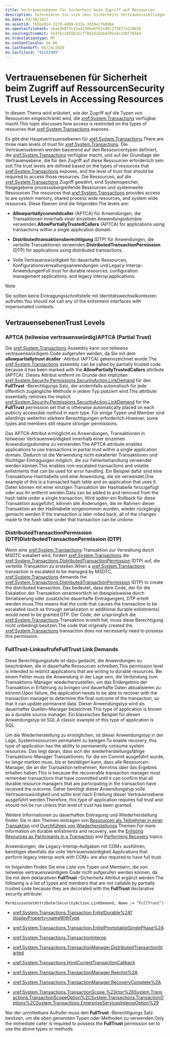 ```yaml
---
title: Vertrauensebenen für Sicherheit beim Zugriff auf Ressourcen
description: Informieren Sie sich über Sicherheits Vertrauensstellungen beim Zugriff auf Ressourcen in .net. Es gibt drei Haupt Vertrauens Ebenen für System. Transactions.
ms.date: 03/30/2017
ms.assetid: fb5be924-317d-4d69-b33a-3d18ecfb9d6e
ms.openlocfilehash: cbae3e87fc11a4230ba8f62cdbc273677e220bfb
ms.sourcegitcommit: 5b475c1855b32cf78d2d1bbb4295e4c236f39464
ms.translationtype: MT
ms.contentlocale: de-DE
ms.lasthandoff: 09/24/2020
ms.locfileid: "91152909"
---
```

# <a name="security-trust-levels-in-accessing-resources"></a><span data-ttu-id="62289-104">Vertrauensebenen für Sicherheit beim Zugriff auf Ressourcen</span><span class="sxs-lookup"><span data-stu-id="62289-104">Security Trust Levels in Accessing Resources</span></span>

<span data-ttu-id="62289-105">In diesem Thema wird erläutert, wie der Zugriff auf die Typen von Ressourcen eingeschränkt wird, die <xref:System.Transactions> verfügbar macht.</span><span class="sxs-lookup"><span data-stu-id="62289-105">This topic discusses how access is restricted on the types of resources that <xref:System.Transactions> exposes.</span></span>  
  
 <span data-ttu-id="62289-106">Es gibt drei Hauptvertrauensebenen für <xref:System.Transactions>.</span><span class="sxs-lookup"><span data-stu-id="62289-106">There are three main levels of trust for <xref:System.Transactions>.</span></span> <span data-ttu-id="62289-107">Die Vertrauensebenen werden basierend auf den Ressourcentypen definiert, die <xref:System.Transactions> verfügbar macht, und auf der Grundlage der Vertrauensebene, die für den Zugriff auf diese Ressourcen erforderlich sein soll.</span><span class="sxs-lookup"><span data-stu-id="62289-107">The trust levels are defined based on the types of resources that <xref:System.Transactions> exposes, and the level of trust that should be required to access those resources.</span></span> <span data-ttu-id="62289-108">Die Ressourcen, auf die <xref:System.Transactions> Zugriff gewährt, sind Systemspeicher, freigegebene prozessübergreifende Ressourcen und systemweite Ressourcen.</span><span class="sxs-lookup"><span data-stu-id="62289-108">The resources that <xref:System.Transactions> provides access to are system memory, shared process wide resources, and system wide resources.</span></span> <span data-ttu-id="62289-109">Diese Ebenen sind die folgenden:</span><span class="sxs-lookup"><span data-stu-id="62289-109">The levels are:</span></span>  
  
- <span data-ttu-id="62289-110">**Allowpartiallycommitdcaller** (APTCA) für Anwendungen, die Transaktionen innerhalb einer einzelnen Anwendungsdomäne verwenden.</span><span class="sxs-lookup"><span data-stu-id="62289-110">**AllowPartiallyTrustedCallers** (APTCA) for applications using transactions within a single application domain.</span></span>  
  
- <span data-ttu-id="62289-111">**Distributedtransaktionsberechtigung** (DTP) für Anwendungen, die verteilte Transaktionen verwenden.</span><span class="sxs-lookup"><span data-stu-id="62289-111">**DistributedTransactionPermission** (DTP) for applications using distributed transactions.</span></span>  
  
- <span data-ttu-id="62289-112">Volle Vertrauenswürdigkeit für dauerhafte Ressourcen, Konfigurationsverwaltungsanwendungen und Legacy-Interop-Anwendungen</span><span class="sxs-lookup"><span data-stu-id="62289-112">Full trust for durable resources, configuration management applications, and legacy interop applications.</span></span>  
  
> [!NOTE]
> <span data-ttu-id="62289-113">Sie sollten keine Eintragungsschnittstelle mit Identitätswechselkontexten aufrufen.</span><span class="sxs-lookup"><span data-stu-id="62289-113">You should not call any of the enlistment interfaces with impersonated contexts.</span></span>  
  
## <a name="trust-levels"></a><span data-ttu-id="62289-114">Vertrauensebenen</span><span class="sxs-lookup"><span data-stu-id="62289-114">Trust Levels</span></span>  
  
### <a name="aptca-partial-trust"></a><span data-ttu-id="62289-115">APTCA (teilweise vertrauenswürdig)</span><span class="sxs-lookup"><span data-stu-id="62289-115">APTCA (Partial Trust)</span></span>  

 <span data-ttu-id="62289-116">Die <xref:System.Transactions> Assembly kann von teilweise vertrauenswürdigem Code aufgerufen werden, da Sie mit dem **allowpartiallytrust dcaller** -Attribut (APTCA) gekennzeichnet wurde.</span><span class="sxs-lookup"><span data-stu-id="62289-116">The <xref:System.Transactions> assembly can be called by partially trusted code because it has been marked with the **AllowPartiallyTrustedCallers** attribute (APTCA).</span></span> <span data-ttu-id="62289-117">Dieses Attribut entfernt im Grunde den impliziten <xref:System.Security.Permissions.SecurityAction.LinkDemand> für den **FullTrust** -Berechtigungs Satz, der andernfalls automatisch für jede öffentlich zugängliche Methode in jedem Typ platziert wird.</span><span class="sxs-lookup"><span data-stu-id="62289-117">This attribute essentially removes the implicit <xref:System.Security.Permissions.SecurityAction.LinkDemand> for the **FullTrust** permission set that is otherwise automatically placed on each publicly accessible method in each type.</span></span> <span data-ttu-id="62289-118">Für einige Typen und Member sind allerdings weiterhin stärkere Berechtigungen erforderlich.</span><span class="sxs-lookup"><span data-stu-id="62289-118">However, some types and members still require stronger permissions.</span></span>  
  
 <span data-ttu-id="62289-119">Das APTCA-Attribut ermöglicht es Anwendungen, Transaktionen in teilweiser Vertrauenswürdigkeit innerhalb einer einzelnen Anwendungsdomäne zu verwenden.</span><span class="sxs-lookup"><span data-stu-id="62289-119">The APTCA attribute enables applications to use transactions in partial trust within a single application domain.</span></span> <span data-ttu-id="62289-120">Dadurch ist die Verwendung nicht eskalierter Transaktionen und flüchtiger Eintragungen möglich, die zur Fehlerbehandlung verwendet werden können.</span><span class="sxs-lookup"><span data-stu-id="62289-120">This enables non-escalated transactions and volatile enlistments that can be used for error handling.</span></span> <span data-ttu-id="62289-121">Ein Beispiel dafür sind eine Transaktions-Hashtabelle und eine Anwendung, die sie verwendet.</span><span class="sxs-lookup"><span data-stu-id="62289-121">One example of this is a transacted hash table and an application that uses it.</span></span> <span data-ttu-id="62289-122">Daten können mit einer einzigen Transaktion der Hashtabelle hinzugefügt oder aus ihr entfernt werden.</span><span class="sxs-lookup"><span data-stu-id="62289-122">Data can be added to and removed from the hash table under a single transaction.</span></span> <span data-ttu-id="62289-123">Wird später ein Rollback für diese Transaktion ausgeführt, können alle Änderungen, die im Rahmen dieser Transaktion an der Hashtabelle vorgenommen wurden, wieder rückgängig gemacht werden.</span><span class="sxs-lookup"><span data-stu-id="62289-123">If the transaction is later rolled back, all of the changes made to the hash table under that transaction can be undone.</span></span>  
  
### <a name="distributedtransactionpermission-dtp"></a><span data-ttu-id="62289-124">DistributedTransactionPermission (DTP)</span><span class="sxs-lookup"><span data-stu-id="62289-124">DistributedTransactionPermission (DTP)</span></span>  

 <span data-ttu-id="62289-125">Wenn eine <xref:System.Transactions>-Transaktion zur Verwaltung durch MSDTC eskaliert wird, fordert <xref:System.Transactions> die <xref:System.Transactions.DistributedTransactionPermission> (DTP) auf, die verteilte Transaktion zu erstellen.</span><span class="sxs-lookup"><span data-stu-id="62289-125">When a <xref:System.Transactions> transaction is escalated to be managed by MSDTC, <xref:System.Transactions> demands the <xref:System.Transactions.DistributedTransactionPermission> (DTP) to create the distributed transaction.</span></span> <span data-ttu-id="62289-126">Das bedeutet, dass dem Code, der für die Eskalation der Transaktion verantwortlich ist (beispielsweise durch Serialisierung oder zusätzliche dauerhafte Eintragungen), DTP erteilt werden muss.</span><span class="sxs-lookup"><span data-stu-id="62289-126">This means that the code that causes the transaction to be escalated (such as through serialization or additional durable enlistments) would need to be granted DTP.</span></span> <span data-ttu-id="62289-127">Der Code, der ursprünglich die <xref:System.Transactions>-Transaktion erstellt hat, muss diese Berechtigung nicht unbedingt besitzen.</span><span class="sxs-lookup"><span data-stu-id="62289-127">The code that originally created the <xref:System.Transactions> transaction does not necessarily need to possess this permission.</span></span>  
  
### <a name="fulltrust-link-demands"></a><span data-ttu-id="62289-128">FullTrust-Linkaufrufe</span><span class="sxs-lookup"><span data-stu-id="62289-128">FullTrust Link Demands</span></span>  

 <span data-ttu-id="62289-129">Diese Berechtigungsstufe ist dazu gedacht, die Anwendungen zu beschränken, die in dauerhafte Ressourcen schreiben.</span><span class="sxs-lookup"><span data-stu-id="62289-129">This permission level is intended to restrict applications that are writing to durable resources.</span></span> <span data-ttu-id="62289-130">Bei einem Fehler muss die Anwendung in der Lage sein, die Verbindung zum Transaktions-Manager wiederherzustellen, um das Endergebnis der Transaktion in Erfahrung zu bringen und dauerhafte Daten aktualisieren zu können.</span><span class="sxs-lookup"><span data-stu-id="62289-130">Upon failure, the application needs to be able to recover with the transaction manager to determine the final outcome of the transaction, so that it can update permanent data.</span></span> <span data-ttu-id="62289-131">Dieser Anwendungstyp wird als dauerhafter Quellen-Manager bezeichnet.</span><span class="sxs-lookup"><span data-stu-id="62289-131">This type of application is known as a durable source manager.</span></span> <span data-ttu-id="62289-132">Ein klassisches Beispiel für diesen Anwendungstyp ist SQL.</span><span class="sxs-lookup"><span data-stu-id="62289-132">A classic example of this type of application is SQL.</span></span>  
  
 <span data-ttu-id="62289-133">Um die Wiederherstellung zu ermöglichen, ist dieser Anwendungstyp in der Lage, Systemressourcen permanent zu belegen.</span><span class="sxs-lookup"><span data-stu-id="62289-133">To enable recovery, this type of application has the ability to permanently consume system resources.</span></span> <span data-ttu-id="62289-134">Das liegt daran, dass sich der wiederherstellungsfähige Transaktions-Manager Transaktionen, für die ein Commit ausgeführt wurde, so lange merken muss, bis er bestätigen kann, dass alle Ressourcen-Manager, die an der Transaktion teilnehmen, Kenntnis über das Ergebnis erhalten haben.</span><span class="sxs-lookup"><span data-stu-id="62289-134">This is because the recoverable transaction manager must remember transactions that have committed until it can confirm that all durable resource managers that are participating in the transaction have received the outcome.</span></span> <span data-ttu-id="62289-135">Daher benötigt dieser Anwendungstyp volle Vertrauenswürdigkeit und sollte erst nach Erteilung dieser Vertrauensebene ausgeführt werden.</span><span class="sxs-lookup"><span data-stu-id="62289-135">Therefore, this type of application requires full trust and should not be run unless that level of trust has been granted.</span></span>  
  
 <span data-ttu-id="62289-136">Weitere Informationen zu dauerhaften Eintragung und Wiederherstellung finden Sie in den Themen eintragen von [Ressourcen als Teilnehmer in einer Transaktion](enlisting-resources-as-participants-in-a-transaction.md) und [Durchführen von Wiederherstellungs](performing-recovery.md) Themen.</span><span class="sxs-lookup"><span data-stu-id="62289-136">For more information on durable enlistments and recovery, see the [Enlisting Resources as Participants in a Transaction](enlisting-resources-as-participants-in-a-transaction.md) and [Performing Recovery](performing-recovery.md) topics.</span></span>  
  
 <span data-ttu-id="62289-137">Anwendungen, die Legacy-Interop-Aufgaben mit COM+ ausführen, benötigen ebenfalls die volle Vertrauenswürdigkeit.</span><span class="sxs-lookup"><span data-stu-id="62289-137">Applications that perform legacy interop work with COM+ are also required to have full trust.</span></span>  
  
 <span data-ttu-id="62289-138">Im folgenden finden Sie eine Liste von Typen und Membern, die von teilweise vertrauenswürdigem Code nicht aufgerufen werden können, da Sie mit dem deklarativen **FullTrust** -Sicherheits Attribut ergänzt werden:</span><span class="sxs-lookup"><span data-stu-id="62289-138">The following is a list of types and members that are not callable by partially trusted code because they are decorated with the **FullTrust** declarative security attribute:</span></span>  
  
 `PermissionSetAttribute(SecurityAction.LinkDemand, Name := "FullTrust")`  
  
- <xref:System.Transactions.Transaction.EnlistDurable%2A?displayProperty=nameWithType>  
  
- <xref:System.Transactions.Transaction.EnlistPromotableSinglePhase%2A>  
  
- <xref:System.Transactions.TransactionInterop>  
  
- <xref:System.Transactions.TransactionManager.DistributedTransactionStarted>  
  
- <xref:System.Transactions.HostCurrentTransactionCallback>  
  
- <xref:System.Transactions.TransactionManager.Reenlist%2A>  
  
- <xref:System.Transactions.TransactionManager.RecoveryComplete%2A>  
  
- <xref:System.Transactions.TransactionScope.%23ctor%28System.Transactions.TransactionScopeOption%2CSystem.Transactions.TransactionOptions%2CSystem.Transactions.EnterpriseServicesInteropOption%29>  
  
 <span data-ttu-id="62289-139">Nur der unmittelbare Aufrufer muss den **FullTrust** -Berechtigungs Satz besitzen, um die oben genannten Typen oder Methoden zu verwenden.</span><span class="sxs-lookup"><span data-stu-id="62289-139">Only the immediate caller is required to possess the **FullTrust** permission set to use the above types or methods.</span></span>
